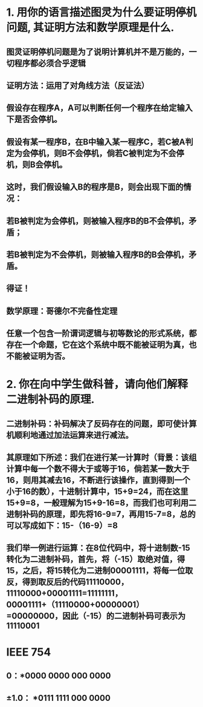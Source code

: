 # 1. 用你的语言描述图灵为什么要证明停机问题, 其证明方法和数学原理是什么.
## 图灵证明停机问题是为了说明计算机并不是万能的，一切程序都必须合乎逻辑
## 证明方法：运用了对角线方法（反证法）
## 假设存在程序A，A可以判断任何一个程序在给定输入下是否会停机。
## 假设有某一程序B，在B中输入某一程序C，若C被A判定为会停机，则B不会停机，倘若C被判定为不会停机，则B会停机。
## 这时，我们假设输入B的程序是B，则会出现下面的情况：
## 若B被判定为会停机，则被输入程序B的B不会停机，矛盾；
## 若B被判定为不会停机，则被输入程序B的B会停机，矛盾。
## 得证！
## 数学原理：哥德尔不完备性定理
## 任意一个包含一阶谓词逻辑与初等数论的形式系统，都存在一个命题，它在这个系统中既不能被证明为真，也不能被证明为否。
# 2. 你在向中学生做科普，请向他们解释二进制补码的原理.
## 二进制补码：补码解决了反码存在的问题，即可使计算机顺利地通过加法运算来进行减法。
## 其原理如下所述：我们在进行某一计算时（背景：该组计算中每一个数不得大于或等于16，倘若某一数大于16，则用其减去16，不断进行该操作，直到得到一个小于16的数），十进制计算中，15+9=24，而在这里15+9=8，一般理解为15+9-16=8，而我们也可利用二进制补码的原理，即先将16-9=7，再用15-7=8，总的可以写成如下：15-（16-9）=8
## 我们举一例进行运算：在8位代码中，将十进制数-15转化为二进制补码，首先，将（-15）取绝对值，得15，之后，将15转化为二进制00001111，将每一位取反，得到取反后的代码11110000，11110000+00001111=11111111，00001111+（11110000+00000001）=00000000，因此（-15）的二进制补码可表示为11110001
# IEEE 754
## 0：*0000 0000 000 0000
## ±1.0： *0111 1111 000 0000

